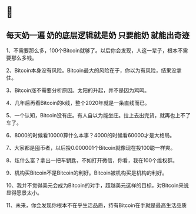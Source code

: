 # 🍼

## 每天奶一遍 奶的底层逻辑就是奶 只要能奶 就能出奇迹



1、不需要那么多，100个Bitcoin就够了。以后你会发现，人这一辈子，根本不需要那么多钱。



2、Bitcoin本身没有风险。Bitcoin最大的风险在于，你以为有风险，结果没拿住。



3、Bitcoin涨不需要分析原因。太阳的升起，并不是因为鸡鸣。



4、几年后再看Bitcoin的k线，整个2020年就是一条直线而已。



5、一个认知，Bitcoin没有庄。有人自以为能坐庄。拉上去出完货，就再也上不了车了。



6、8000的时候看10000算什么本事？4000的时候看60000才是大格局。



7、大家都是囤币者，以后投0.000001个Bitcoin就像现在投100聪一样爽。



8、炫什么富？拿出一把车钥匙，不如打开微信，你看，我在100个维权群。



9、机构买Bitcoin不是Bitcoin的利好。Bitcoin被机构买是机构的利好。



10、我并不觉得美元会成为Bitcoin的对手，超越美元这样的目标，对Bitcoin来说显得愿景太小。



11、未来，你会发现你根本不在乎生活品质，持有Bitcoin在手就是最高生活品质
